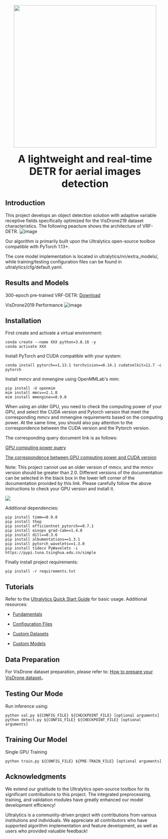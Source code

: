 <div align="center">
  <img src="https://notes.sjtu.edu.cn/uploads/upload_dd1cba45db61619e3aa9f654c51b1bbf.png" width="450"/>
  <div>&nbsp;</div>
  <div align="center">
    <b><font size="6">A lightweight and real-time DETR for aerial images detection</font></b>
  </div>
</div>



## Introduction
This project develops an object detection solution with adaptive variable receptive fields specifically optimized for the VisDrone219 dataset characteristics. The following peacture shows the architecture of VRF-DETR.
![image](https://github.com/user-attachments/assets/9a5aec51-5dc8-4274-8164-8bd760f4ef63)


Our algorithm is primarily built upon the Ultralytics open-source toolbox compatible with PyTorch 1.13+.

The core model implementation is located in ultralytics/nn/extra_models/, while training/testing configuration files can be found in ultralytics/cfg/default.yaml.

## Results and Models
300-epoch pre-trained VRF-DETR: [Download](https://pan.baidu.com/s/1rn7j1Nx_1TIkjEaVkUpjug?pwd=VRF1)

VisDrone2019 Performance
![image](https://github.com/user-attachments/assets/296469b9-0c01-4771-995b-2244de519937)


## Installation
First create and activate a virtual environment:
```shell
conda create --name XXX python=3.8.16 -y
conda activate XXX
```
Install PyTorch and CUDA compatible with your system:
```shell
conda install pytorch==1.13.1 torchvision==0.14.1 cudatoolkit=11.7 -c pytorch
```
Install mmcv and mmengine using OpenMMLab's mim:
```shell
pip install -U openmim
mim install mmcv==2.1.0
mim install mmengine==0.9.0
```

When using an older GPU, you need to check the computing power of your GPU, and select the CUDA version and Pytorch version that meet the corresponding mmcv and mmengine requirements based on the computing power. At the same time, you should also pay attention to the correspondence between the CUDA version and the Pytorch version.

The corresponding query document link is as follows:

[GPU computing power query](https://developer.nvidia.com/cuda-gpus)

[The correspondence between GPU computing power and CUDA version](https://docs.nvidia.com/datacenter/tesla/drivers/index.html#cuda-arch-matrix)

Note: This project cannot use an older version of mmcv, and the mmcv version should be greater than 2.0. Different versions of the documentation can be selected in the black box in the lower left corner of the documentation provided by this link. Please carefully follow the above instructions to check your GPU version and install it.
                         
![](https://notes.sjtu.edu.cn/uploads/upload_54d6a53693eb5559ab993b7c7cc9cdd8.jpg)

Additional dependencies:
```shell
pip install timm==0.9.8
pip install thop
pip install efficientnet_pytorch==0.7.1
pip install einops grad-cam==1.4.8
pip install dill==0.3.6
pip install albumentations==1.3.1
pip install pytorch_wavelets==1.3.0
pip install tidecv PyWavelets -i https://pypi.tuna.tsinghua.edu.cn/simple
```

Finally install project requirements:
```shell
pip install -r requirements.txt
```


## Tutorials
Refer to the [Ultralytics Quick Start Guide](https://docs.ultralytics.com/quickstart/) for basic usage. Additional resources:

- [Fundamentals](https://docs.ultralytics.com/models/rtdetr/)

- [Configuration Files](https://docs.ultralytics.com/reference/cfg/__init__/)

- [Custom Datasets](https://docs.ultralytics.com/yolov5/tutorials/train_custom_data/)

- [Custom Models](https://github.com/ultralytics/ultralytics/blob/main/ultralytics/cfg/models/README.md)


## Data Preparation

For VisDrone dataset preparation, please refer to: [How to prepare your VisDrone dataset](https://docs.ultralytics.com/datasets/detect/visdrone/)。


## Testing Our Mode
Run inference using:
```shell
python val.py ${CONFIG_FILE} ${CHECKPOINT_FILE} [optional arguments]
python detect.py ${CONFIG_FILE} ${CHECKPOINT_FILE} [optional arguments]
```

## Training Our Model
Single GPU Training
```shell
python train.py ${CONFIG_FILE} ${PRE-TRAIN_FILE} [optional arguments]
```

## Acknowledgments
We extend our gratitude to the Ultralytics open-source toolbox for its significant contributions to this project. The integrated preprocessing, training, and validation modules have greatly enhanced our model development efficiency!

Ultralytics is a community-driven project with contributions from various institutions and individuals. We appreciate all contributors who have supported algorithm implementation and feature development, as well as users who provided valuable feedback!
